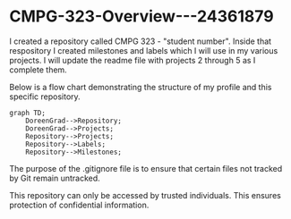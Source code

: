 # CMPG-323-Overview---24361879
I created a repository called CMPG 323 - "student number".
Inside that respository I created milestones and labels which I will use in my various projects.
I will update the readme file with projects 2 through 5 as I complete them.

Below is a flow chart demonstrating the structure of my profile and this specific repository.

```mermaid
graph TD;
    DoreenGrad-->Repository;
    DoreenGrad-->Projects;
    Repository-->Projects;
    Repository-->Labels;
    Repository-->Milestones;
```

The purpose of the .gitignore file is to ensure that certain files not tracked by Git remain untracked.

This repository can only be accessed by trusted individuals. This ensures protection of confidential information.
